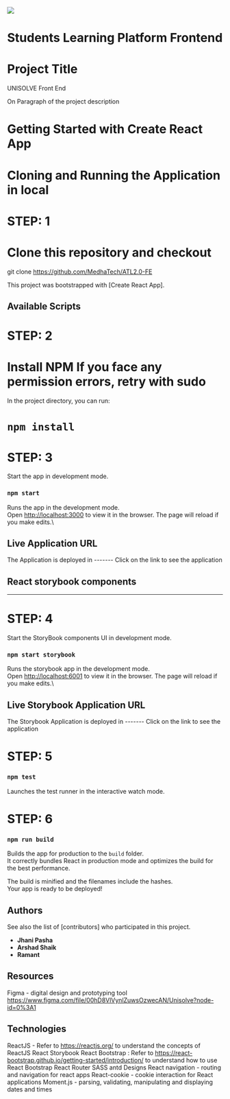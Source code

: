  ![](https://codebuild.ap-south-1.amazonaws.com/badges?uuid=eyJlbmNyeXB0ZWREYXRhIjoiVDI2R3k3ZnRMeWg3dGQ0dXdXVnZxV05BUTBtZTZTYitiNkNUemdyYWszMG5vbGNEQ0Y4alNMT0EvbDlXNnNoU0VyVHFLaGxhMVRPb3g4anc4WmY0T2ljPSIsIml2UGFyYW1ldGVyU3BlYyI6Ijg1RTZoMjZYY0dJdWhoZEgiLCJtYXRlcmlhbFNldFNlcmlhbCI6Mn0%3D&branch=develop)
# Students Learning Platform Frontend
# Project Title
UNISOLVE Front End

On Paragraph of the project description

# Getting Started with Create React App
# Cloning and Running the Application in local

# STEP: 1
# Clone this repository and checkout
git clone https://github.com/MedhaTech/ATL2.0-FE

This project was bootstrapped with [Create React App].

## Available Scripts

# STEP: 2
# Install NPM If you face any permission errors, retry with sudo

In the project directory, you can run:
# `npm install`

# STEP: 3
Start the app in development mode.
### `npm start`

Runs the app in the development mode.\
Open [http://localhost:3000](http://localhost:3000) to view it in the browser.
The page will reload if you make edits.\

## Live Application URL
The Application is deployed in -------
Click on the link to see the application

## React storybook components
------------------------------
# STEP: 4
Start the StoryBook components UI in development mode.
### `npm start storybook`

Runs the storybook app in the development mode.\
Open [http://localhost:6001](http://localhost:6001) to view it in the browser.
The page will reload if you make edits.\

## Live Storybook Application URL
The Storybook Application is deployed in -------
Click on the link to see the application

# STEP: 5
### `npm test`

Launches the test runner in the interactive watch mode.


# STEP: 6
### `npm run build`

Builds the app for production to the `build` folder.\
It correctly bundles React in production mode and optimizes the build for the best performance.

The build is minified and the filenames include the hashes.\
Your app is ready to be deployed!


## Authors

See also the list of
[contributors]
who participated in this project.
 - **Jhani Pasha**
 - **Arshad Shaik**
 - **Ramant**

## Resources
Figma - digital design and prototyping tool
https://www.figma.com/file/00hD8VlVynlZuwsOzwecAN/Unisolve?node-id=0%3A1

## Technologies
ReactJS - Refer to https://reactjs.org/ to understand the concepts of ReactJS
React Storybook
React Bootstrap : Refer to https://react-bootstrap.github.io/getting-started/introduction/ to understand how to use React Bootstrap
React Router
SASS
antd Designs
React navigation - routing and navigation for react apps
React-cookie - cookie interaction for React applications
Moment.js - parsing, validating, manipulating and displaying dates and times
